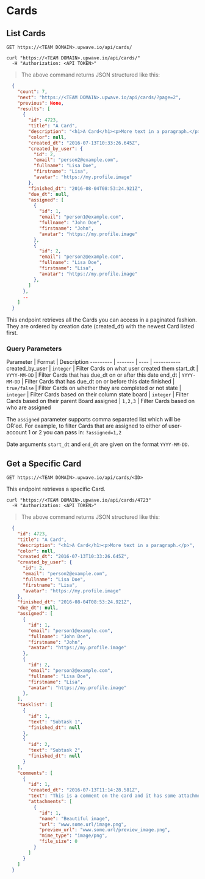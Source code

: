 # Cards

## List Cards

`GET https://<TEAM DOMAIN>.upwave.io/api/cards/`

```shell
curl "https://<TEAM DOMAIN>.upwave.io/api/cards/"
  -H "Authorization: <API TOKEN>"
```

> The above command returns JSON structured like this:

```json
  {
    "count": 7, 
    "next": "https://<TEAM DOMAIN>.upwave.io/api/cards/?page=2",
    "previous": None, 
    "results": [
      {
        "id": 4723,
        "title": "A Card",
        "description": "<h1>A Card</h1><p>More text in a paragraph.</p>",
        "color": null,
        "created_dt": "2016-07-13T10:33:26.645Z",
        "created_by_user": {
          "id": 2,
          "email": "person2@example.com",
          "fullname": "Lisa Doe",
          "firstname": "Lisa",
          "avatar": "https://my.profile.image"
        },
        "finished_dt": "2016-08-04T08:53:24.921Z",
        "due_dt": null,
        "assigned": [
          {
            "id": 1,
            "email": "person1@example.com",
            "fullname": "John Doe",
            "firstname": "John",
            "avatar": "https://my.profile.image"
          },
          {
            "id": 2,
            "email": "person2@example.com",
            "fullname": "Lisa Doe",
            "firstname": "Lisa",
            "avatar": "https://my.profile.image"
          },
        ]
      },
      ..
    ]
  }
```

This endpoint retrieves all the Cards you can access in a paginated fashion.
They are ordered by creation date (created_dt) with the newest Card listed first.

### Query Parameters

Parameter | Format | Description
--------- | ------- | ---- | -----------
created_by_user | `integer` | Filter Cards on what user created them
start_dt | `YYYY-MM-DD` | Filter Cards that has due_dt on or after this date
end_dt | `YYYY-MM-DD` | Filter Cards that has due_dt on or before this date
finished | `true/false` | Filter Cards on whether they are completed or not
state | `integer` | Filter Cards based on their column state
board | `integer` | Filter Cards based on their parent Board
assigned | `1,2,3` | Filter Cards based on who are assigned

The `assigned` parameter supports comma separated list which will be OR'ed.
For example, to filter Cards that are assigned to either of user-account 1 or 2 you can pass in:
`?assigned=1,2`

Date arguments `start_dt` and `end_dt` are given on the format `YYYY-MM-DD`.

## Get a Specific Card

`GET https://<TEAM DOMAIN>.upwave.io/api/cards/<ID>`

This endpoint retrieves a specific Card.

```shell
curl "https://<TEAM DOMAIN>.upwave.io/api/cards/4723"
  -H "Authorization: <API TOKEN>"
```

> The above command returns JSON structured like this:

```json
  {
    "id": 4723,
    "title": "A Card",
    "description": "<h1>A Card</h1><p>More text in a paragraph.</p>",
    "color": null,
    "created_dt": "2016-07-13T10:33:26.645Z",
    "created_by_user": {
      "id": 2,
      "email": "person2@example.com",
      "fullname": "Lisa Doe",
      "firstname": "Lisa",
      "avatar": "https://my.profile.image"
    },
    "finished_dt": "2016-08-04T08:53:24.921Z",
    "due_dt": null,
    "assigned": [
      {
        "id": 1,
        "email": "person1@example.com",
        "fullname": "John Doe",
        "firstname": "John",
        "avatar": "https://my.profile.image"
      },
      {
        "id": 2,
        "email": "person2@example.com",
        "fullname": "Lisa Doe",
        "firstname": "Lisa",
        "avatar": "https://my.profile.image"
      },
    ],
    "tasklist": [
      {
        "id": 1,
        "text": "Subtask 1",
        "finished_dt": null
      },
      {
        "id": 2,
        "text": "Subtask 2",
        "finished_dt": null
      }
    ],
    "comments": [
      {
        "id": 1,
        "created_dt": "2016-07-13T11:14:28.581Z",
        "text": "This is a comment on the card and it has some attachments too",
        "attachments": [
          {
            "id": 1,
            "name": "Beautiful image",
            "url": "www.some.url/image.png",
            "preview_url": "www.some.url/preview_image.png",
            "mime_type": "image/png",
            "file_size": 0
          }
        ]
      }
    ]
  }
```
